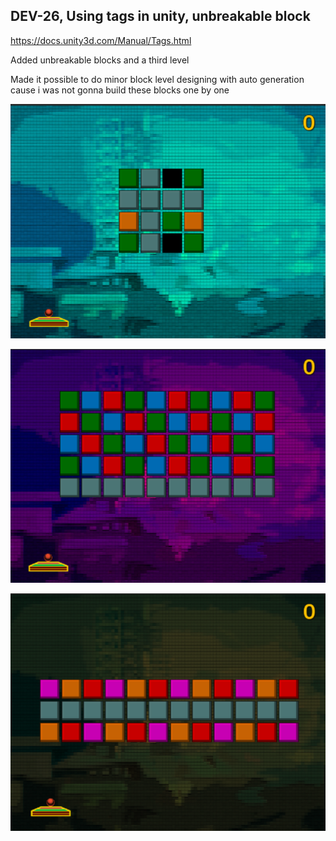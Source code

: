 ## DEV-26, Using tags in unity, unbreakable block

https://docs.unity3d.com/Manual/Tags.html

Added unbreakable blocks and a third level

Made it possible to do minor block level designing with auto generation cause i was not gonna build these blocks one by one

![](../../images/BlockBreaker/DEV-26-A.png)

![](../../images/BlockBreaker/DEV-26-B.png)

![](../../images/BlockBreaker/DEV-26-C.png)

